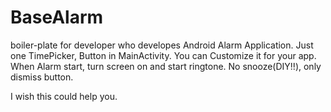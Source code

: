 # BaseAlarm
boiler-plate for developer who developes Android Alarm Application. Just one TimePicker, Button in MainActivity. You can Customize it for your app. When Alarm start, turn screen on and start ringtone. No snooze(DIY!!), only dismiss button.    
    
I wish this could help you.
